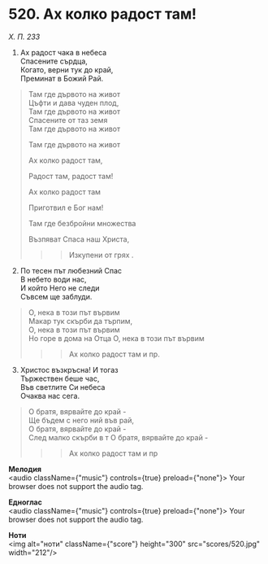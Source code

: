 # 520. Ах колко радост там!  

*Х. П. 233*  

1. Ах радост чака в небеса  
Спасените сърдца,  
Когато, верни тук до край,  
Преминат в Божий Рай.  

> Там где дървото на живот  
> Цъфти и дава чуден плод,  
> Там где дървото на живот  
> Спасените от таз земя  
> Там где дървото на живот  
> 
> Там где дървото на живот  
> 
> Ах колко радост там,  
> 
> Радост там, радост там!  
> 
> Ах колко радост там  
> 
> Приготвил е Бог нам!  
> 
> Там где безбройни множества  
> 
> Възпяват Спаса наш Христа,  
>> > Изкупени от грях .  

2. По тесен път любезний Спас  
В небето води нас,  
И който Него не следи  
Съвсем ще заблуди.  

> О, нека в този път вървим  
> Макар тук скърби да търпим,  
> О, нека в този път вървим  
> Но горе в дома на Отца 
> О, нека в този път вървим  
>> > Ах колко радост там и пр.  

3. Христос възкръсна! И тогаз  
Тържествен беше час,  
Във светлите Си небеса  
Очаква нас сега.  

> О братя, вярвайте до край -  
> Ще бъдем с него ний във рай,  
> О братя, вярвайте до край -  
> След малко скърби в т
> О братя, вярвайте до край -  
>> > Ах колко радост там и пр  

__Мелодия__  
<audio className={"music"} controls={true} preload={"none"}><source src="mp3/520.mp3" type="audio/mpeg"/>
Your browser does not support the audio tag.
</audio>  

__Едноглас__  
<audio className={"music"} controls={true} preload={"none"}><source src="transp/520.mp3" type="audio/mpeg"/>
Your browser does not support the audio tag.
</audio>  

__Ноти__  
<img alt="ноти" className={"score"} height="300" src="scores/520.jpg" width="212"/>
